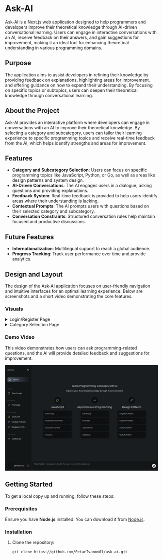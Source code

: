 # Ask-AI

Ask-AI is a Next.js web application designed to help programmers and developers improve their theoretical knowledge through AI-driven conversational learning. Users can engage in interactive conversations with an AI, receive feedback on their answers, and gain suggestions for improvement, making it an ideal tool for enhancing theoretical understanding in various programming domains.

## Purpose

The application aims to assist developers in refining their knowledge by providing feedback on explanations, highlighting areas for improvement, and offering guidance on how to expand their understanding. By focusing on specific topics or subtopics, users can deepen their theoretical knowledge through conversational learning.

## About the Project

Ask-AI provides an interactive platform where developers can engage in conversations with an AI to improve their theoretical knowledge. By selecting a category and subcategory, users can tailor their learning experience to specific programming topics and receive real-time feedback from the AI, which helps identify strengths and areas for improvement.

## Features

- **Category and Subcategory Selection**: Users can focus on specific programming topics like JavaScript, Python, or Go, as well as areas like design patterns and system design.
- **AI-Driven Conversations**: The AI engages users in a dialogue, asking questions and providing explanations.
- **Feedback System**: Real-time feedback is provided to help users identify areas where their understanding is lacking.
- **Contextual Prompts**: The AI prompts users with questions based on their selected category and subcategory.
- **Conversation Constraints**: Structured conversation rules help maintain focused and productive discussions.

## Future Features

- **Internationalization**: Multilingual support to reach a global audience.
- **Progress Tracking**: Track user performance over time and provide analytics.

## Design and Layout

The design of the Ask-AI application focuses on user-friendly navigation and intuitive interfaces for an optimal learning experience. Below are screenshots and a short video demonstrating the core features.

### Visuals

<details>
  <summary>Login/Register Page</summary>
  <img src="screenshots/sign-up.png" alt="Login/Register Screenshot" width="800">
</details>

<details>
  <summary>Category Selection Page</summary>
  <img src="screenshots/entry-page.png" alt="Category Page Screenshot" width="800">
</details>

### Demo Video

This video demonstrates how users can ask programming-related questions, and the AI will provide detailed feedback and suggestions for improvement.

[![Watch Demo Video](screenshots/entry-page.png)](https://youtu.be/nruIQ_akWag)

## Getting Started

To get a local copy up and running, follow these steps:

### Prerequisites

Ensure you have **Node.js** installed. You can download it from [Node.js](https://nodejs.org/).

### Installation

1. Clone the repository:
   ```bash
   git clone https://github.com/PetarIvanov01/ask-ai.git
   ```
